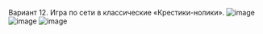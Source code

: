 Вариант 12. Игра по сети в классические «Крестики-нолики».
![image](https://github.com/fr7nz1/Laboratory_work_No_5_on_OOP/assets/137710715/afd799ca-41f3-476f-ad22-2a18dabae97a)
![image](https://github.com/fr7nz1/Laboratory_work_No_5_on_OOP/assets/137710715/b2225571-179d-4c6b-802e-084abb27fdb2)
![image](https://github.com/fr7nz1/Laboratory_work_No_5_on_OOP/assets/137710715/91806a42-18b2-45ef-b34b-e0859f439860)

